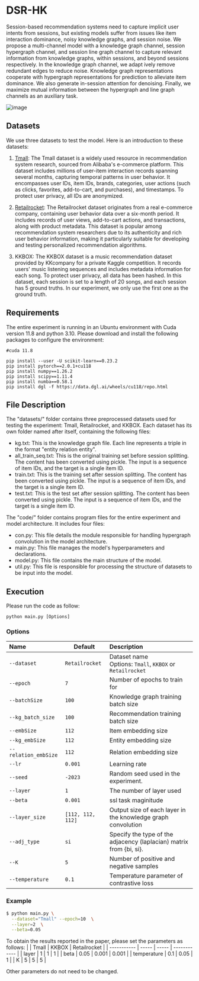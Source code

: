 # DSR-HK
Session-based recommendation systems need to capture implicit user intents from sessions, but existing models suffer from issues like item interaction dominance, noisy knowledge graphs, and session noise. We propose a multi-channel model with a knowledge graph channel, session hypergraph channel, and session line graph channel to capture relevant information from knowledge graphs, within sessions, and beyond sessions respectively. In the knowledge graph channel, we adapt ively remove redundant edges to reduce noise. Knowledge graph representations cooperate with hypergraph representations for prediction to alleviate item dominance. We also generate in-session attention for denoising. Finally, we maximize mutual information between the hypergraph and line graph channels as an auxiliary task.

![image](https://github.com/hohehohe0509/DSR-HK/blob/main/%E6%9E%B6%E6%A7%8BV1.PNG)

## Datasets
We use three datasets to test the model. Here is an introduction to these datasets:
1. [Tmall](https://tianchi.aliyun.com/dataset/140281): The Tmall dataset is a widely used resource in recommendation system research, sourced from Alibaba's e-commerce platform. This dataset includes millions of user-item interaction records spanning several months, capturing temporal patterns in user behavior. It encompasses user IDs, item IDs, brands, categories, user actions (such as clicks, favorites, add-to-cart, and purchases), and timestamps. To protect user privacy, all IDs are anonymized.

2. [Retailrocket](https://www.kaggle.com/datasets/retailrocket/ecommerce-dataset): The Retailrocket dataset originates from a real e-commerce company, containing user behavior data over a six-month period. It includes records of user views, add-to-cart actions, and transactions, along with product metadata. This dataset is popular among recommendation system researchers due to its authenticity and rich user behavior information, making it particularly suitable for developing and testing personalized recommendation algorithms.

3. KKBOX: The KKBOX dataset is a music recommendation dataset provided by KKcompany for a private Kaggle competition. It records users' music listening sequences and includes metadata information for each song. To protect user privacy, all data has been hashed. In this dataset, each session is set to a length of 20 songs, and each session has 5 ground truths. In our experiment, we only use the first one as the ground truth.


## Requirements
The entire experiment is running in an Ubuntu environment with Cuda version 11.8 and python 3.10. 
Please download and install the following packages to configure the environment:
```
#cuda 11.8

pip install --user -U scikit-learn==0.23.2
pip install pytorch==2.0.1+cu118
pip install numpy==1.26.2
pip install scipy==1.11.4
pip install numba==0.58.1
pip install dgl -f https://data.dgl.ai/wheels/cu118/repo.html
```

## File Description
The "datasets/" folder contains three preprocessed datasets used for testing the experiment: Tmall, Retailrocket, and KKBOX. Each dataset has its own folder named after itself, containing the following files:
* kg.txt: This is the knowledge graph file. Each line represents a triple in the format "entity relation entity".
* all_train_seq.txt: This is the original training set before session splitting. The content has been converted using pickle. The input is a sequence of item IDs, and the target is a single item ID.
* train.txt: This is the training set after session splitting. The content has been converted using pickle. The input is a sequence of item IDs, and the target is a single item ID.
* test.txt: This is the test set after session splitting. The content has been converted using pickle. The input is a sequence of item IDs, and the target is a single item ID.

The "code/" folder contains program files for the entire experiment and model architecture. It includes four files:
* con.py: This file details the module responsible for handling hypergraph convolution in the model architecture.
* main.py: This file manages the model's hyperparameters and declarations.
* model.py: This file contains the main structure of the model.
* util.py: This file is responsible for processing the structure of datasets to be input into the model.

## Execution
Please run the code as follow:
```
python main.py [Options]
```


### Options
| Name                 | Default           | Description                                                         |
|:-------------------- | ----------------- |:------------------------------------------------------------------- |
| `--dataset`          | `Retailrocket`    | Dataset name </br> Options: `Tmall`, `KKBOX` or `Retailrocket`      |
| `--epoch`            | `7`               | Number of epochs to train for                                       |
| `--batchSize`        | `100`             | Knowledge graph training batch size                                 |
| `--kg_batch_size`    | `100`             | Recommendation training batch size                                  |
| `--embSize`          | `112`             | Item embedding size                                                 |
| `--kg_embSize`       | `112`             | Entity embedding size                                               |
| `--relation_embSize` | `112`             | Relation embedding size                                             |
| `--lr`               | `0.001`           | Learning rate                                                       |
| `--seed`             | `-2023`           | Random seed used in the experiment.                                 |
| `--layer`            | `1`               | The number of layer used                                            |
| `--beta`             | `0.001`           | ssl task maginitude                                                 |
| `--layer_size`       | `[112, 112, 112]` | Output size of each layer in the knowledge graph convolution        |
| `--adj_type`         | `si`              | Specify the type of the adjacency (laplacian) matrix from {bi, si}. |
| `--K`                | `5`               | Number of positive and negative samples                             |
| `--temperature`      | `0.1`             | Temperature parameter of contrastive loss                           |
### Example
```bash
$ python main.py \
  --dataset="Tmall" --epoch=10  \
  --layer=2  \
  --beta=0.05
```

To obtain the results reported in the paper, please set the parameters as follows:
|             | Tmall | KKBOX | Retailrocket |
| ----------- | ----- | ----- | ------------ |
| layer       | 1     | 1     | 1            |
| beta        | 0.05  | 0.001 | 0.001        |
| temperature | 0.1   | 0.05  | 1            |
| K           | 5     | 5     | 5            |

Other parameters do not need to be changed.
